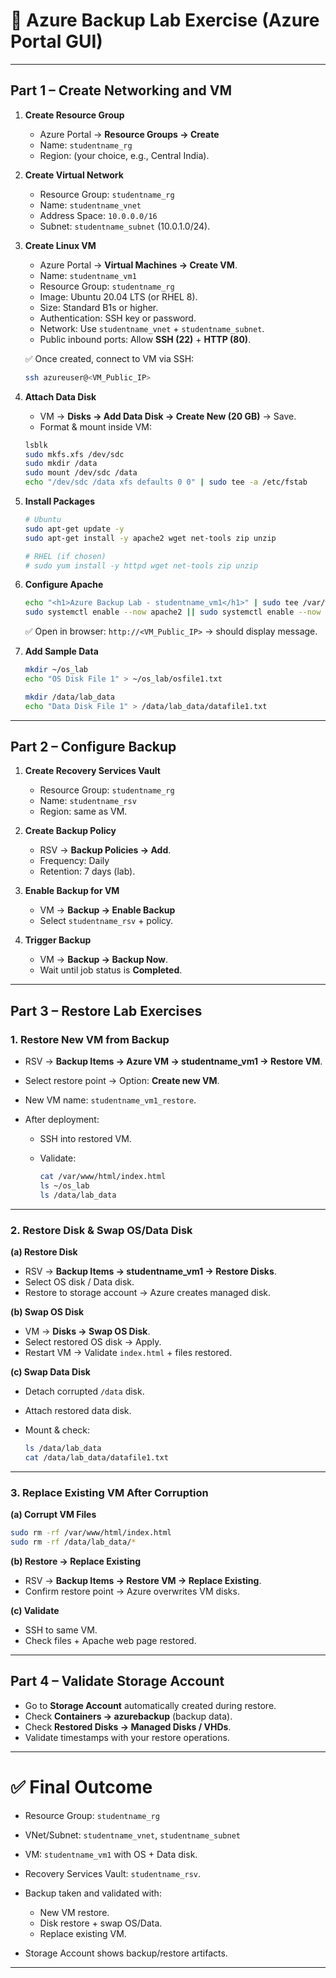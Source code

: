 
# 🔹 Azure Backup Lab Exercise (Azure Portal GUI)

---

## **Part 1 – Create Networking and VM**

1. **Create Resource Group**

   * Azure Portal → **Resource Groups → Create**
   * Name: `studentname_rg`
   * Region: (your choice, e.g., Central India).

2. **Create Virtual Network**

   * Resource Group: `studentname_rg`
   * Name: `studentname_vnet`
   * Address Space: `10.0.0.0/16`
   * Subnet: `studentname_subnet` (10.0.1.0/24).

3. **Create Linux VM**

   * Azure Portal → **Virtual Machines → Create VM**.
   * Name: `studentname_vm1`
   * Resource Group: `studentname_rg`
   * Image: Ubuntu 20.04 LTS (or RHEL 8).
   * Size: Standard B1s or higher.
   * Authentication: SSH key or password.
   * Network: Use `studentname_vnet` + `studentname_subnet`.
   * Public inbound ports: Allow **SSH (22)** + **HTTP (80)**.

   ✅ Once created, connect to VM via SSH:

   ```bash
   ssh azureuser@<VM_Public_IP>
   ```

4. **Attach Data Disk**

   * VM → **Disks → Add Data Disk → Create New (20 GB)** → Save.
   * Format & mount inside VM:

   ```bash
   lsblk
   sudo mkfs.xfs /dev/sdc
   sudo mkdir /data
   sudo mount /dev/sdc /data
   echo "/dev/sdc /data xfs defaults 0 0" | sudo tee -a /etc/fstab
   ```

5. **Install Packages**

   ```bash
   # Ubuntu
   sudo apt-get update -y
   sudo apt-get install -y apache2 wget net-tools zip unzip

   # RHEL (if chosen)
   # sudo yum install -y httpd wget net-tools zip unzip
   ```

6. **Configure Apache**

   ```bash
   echo "<h1>Azure Backup Lab - studentname_vm1</h1>" | sudo tee /var/www/html/index.html
   sudo systemctl enable --now apache2 || sudo systemctl enable --now httpd
   ```

   ✅ Open in browser: `http://<VM_Public_IP>` → should display message.

7. **Add Sample Data**

   ```bash
   mkdir ~/os_lab
   echo "OS Disk File 1" > ~/os_lab/osfile1.txt

   mkdir /data/lab_data
   echo "Data Disk File 1" > /data/lab_data/datafile1.txt
   ```

---

## **Part 2 – Configure Backup**

1. **Create Recovery Services Vault**

   * Resource Group: `studentname_rg`
   * Name: `studentname_rsv`
   * Region: same as VM.

2. **Create Backup Policy**

   * RSV → **Backup Policies → Add**.
   * Frequency: Daily
   * Retention: 7 days (lab).

3. **Enable Backup for VM**

   * VM → **Backup → Enable Backup**
   * Select `studentname_rsv` + policy.

4. **Trigger Backup**

   * VM → **Backup → Backup Now**.
   * Wait until job status is **Completed**.

---

## **Part 3 – Restore Lab Exercises**

### **1. Restore New VM from Backup**

* RSV → **Backup Items → Azure VM → studentname_vm1 → Restore VM**.
* Select restore point → Option: **Create new VM**.
* New VM name: `studentname_vm1_restore`.
* After deployment:

  * SSH into restored VM.
  * Validate:

    ```bash
    cat /var/www/html/index.html
    ls ~/os_lab
    ls /data/lab_data
    ```

---

### **2. Restore Disk & Swap OS/Data Disk**

**(a) Restore Disk**

* RSV → **Backup Items → studentname_vm1 → Restore Disks**.
* Select OS disk / Data disk.
* Restore to storage account → Azure creates managed disk.

**(b) Swap OS Disk**

* VM → **Disks → Swap OS Disk**.
* Select restored OS disk → Apply.
* Restart VM → Validate `index.html` + files restored.

**(c) Swap Data Disk**

* Detach corrupted `/data` disk.
* Attach restored data disk.
* Mount & check:

  ```bash
  ls /data/lab_data
  cat /data/lab_data/datafile1.txt
  ```

---

### **3. Replace Existing VM After Corruption**

**(a) Corrupt VM Files**

```bash
sudo rm -rf /var/www/html/index.html
sudo rm -rf /data/lab_data/*
```

**(b) Restore → Replace Existing**

* RSV → **Backup Items → Restore VM → Replace Existing**.
* Confirm restore point → Azure overwrites VM disks.

**(c) Validate**

* SSH to same VM.
* Check files + Apache web page restored.

---

## **Part 4 – Validate Storage Account**

* Go to **Storage Account** automatically created during restore.
* Check **Containers → azurebackup** (backup data).
* Check **Restored Disks → Managed Disks / VHDs**.
* Validate timestamps with your restore operations.

---

# ✅ Final Outcome

* Resource Group: `studentname_rg`
* VNet/Subnet: `studentname_vnet`, `studentname_subnet`
* VM: `studentname_vm1` with OS + Data disk.
* Recovery Services Vault: `studentname_rsv`.
* Backup taken and validated with:

  * New VM restore.
  * Disk restore + swap OS/Data.
  * Replace existing VM.
* Storage Account shows backup/restore artifacts.

---

